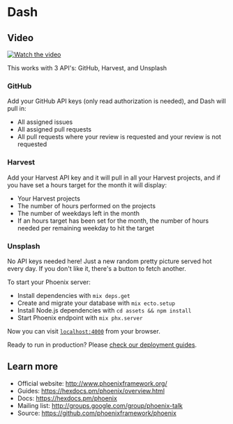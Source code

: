 # Dash

## Video

[![Watch the video](https://img.youtube.com/vi/Bh3neB1ZG3I/0.jpg)](https://www.youtube.com/watch?v=Bh3neB1ZG3I)

This works with 3 API's: GitHub, Harvest, and Unsplash

### GitHub

Add your GitHub API keys (only read authorization is needed), and Dash will pull in:

- All assigned issues
- All assigned pull requests
- All pull requests where your review is requested and your review is not requested

### Harvest

Add your Harvest API key and it will pull in all your Harvest projects, and if you have set a hours target for the month it will display:

- Your Harvest projects
- The number of hours performed on the projects
- The number of weekdays left in the month
- If an hours target has been set for the month, the number of hours needed per remaining weekday to hit the target

### Unsplash

No API keys needed here! Just a new random pretty picture served hot every day. If you don't like it, there's a button to fetch another.

To start your Phoenix server: 

  * Install dependencies with `mix deps.get`
  * Create and migrate your database with `mix ecto.setup`
  * Install Node.js dependencies with `cd assets && npm install`
  * Start Phoenix endpoint with `mix phx.server`

Now you can visit [`localhost:4000`](http://localhost:4000) from your browser.

Ready to run in production? Please [check our deployment guides](https://hexdocs.pm/phoenix/deployment.html).

## Learn more

  * Official website: http://www.phoenixframework.org/
  * Guides: https://hexdocs.pm/phoenix/overview.html
  * Docs: https://hexdocs.pm/phoenix
  * Mailing list: http://groups.google.com/group/phoenix-talk
  * Source: https://github.com/phoenixframework/phoenix
